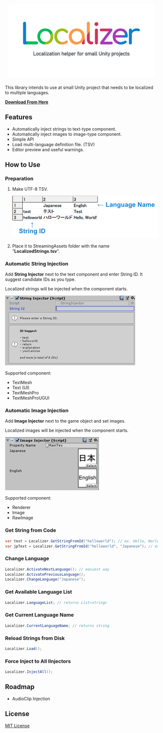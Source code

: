 <h1 align="center">
  <img width="480" src="doc/Logo.png">
</h1>

This library intends to use at small Unity project that needs to be localized to multiple languages.

[**Download From Here**](https://github.com/yutokun/Localizer/releases)

## Features

- Automatically inject strings to text-type component.
- Automatically inject images to image-type component.
- Simple API
- Load multi-language definition file. (TSV)
- Editor preview and useful warnings.

## How to Use

### Preparation

1. Make UTF-8 TSV.

   ![String Injector](doc/TSV.png)

2. Place it to StreamingAssets folder with the name "**LocalizedStrings.tsv**".

### Automatic String Injection

Add **String Injector** next to the text component and enter String ID. It suggest candidate IDs as you type.

Localized strings will be injected when the component starts.

![String Injector](doc/StringInjector.gif)

Supported component:

- TextMesh
- Text (UI)
- TextMeshPro
- TextMeshProUGUI

### Automatic Image Injection

Add **Image Injector** next to the game object and set images.

Localized images will be injected when the component starts.

![Image Injector](doc/ImageInjector.png)

Supported component:

- Renderer
- Image
- RawImage

### Get String from Code

```csharp
var text = Localizer.GetStringFromId("helloworld"); // ex. Hello, World!
var jpText = Localizer.GetStringFromId("helloworld", "Japanese"); // ex. ハローワールド
```

### Change Language

```csharp
Localizer.ActivateNextLanguage(); // easiest way
Localizer.ActivatePreviousLanguage();
Localizer.ChangeLanguage("Japanese");
```

### Get Available Language List

```csharp
Localizer.LanguageList; // returns List<string>
```

### Get Current Language Name

```csharp
Localizer.CurrentLanguageName; // returns string
```

### Reload Strings from Disk

```csharp
Localizer.Load();
```

### Force Inject to All IInjectors

```csharp
Localizer.InjectAll();
```

## Roadmap

- AudioClip Injection

## License

[MIT License](LICENSE)
